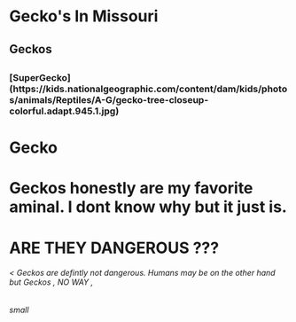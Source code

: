 <h1> Gecko's In Missouri </h1>
<h2> Geckos  <h2>
<h3>[SuperGecko](https://kids.nationalgeographic.com/content/dam/kids/photos/animals/Reptiles/A-G/gecko-tree-closeup-colorful.adapt.945.1.jpg)<h3>
<h1> Gecko<h1>
<body> Geckos honestly are my favorite aminal. I dont know why but it just is. </body>
<h1>ARE THEY DANGEROUS ???</h1>
<h6><<body> Geckos are defintly not dangerous. Humans may be on the other hand but Geckos , NO WAY </body>,<h6>
<h6>small <h6>